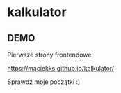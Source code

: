 ﻿# kalkulator
## DEMO

Pierwsze strony frontendowe

https://maciekks.github.io/kalkulator/

Sprawdź moje początki :)
